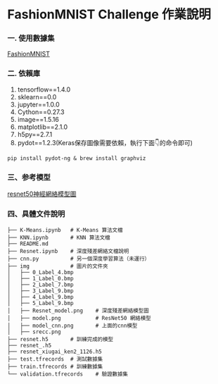 # FashionMNIST Challenge 作業說明
### 一. 使用數據集 
[FashionMNIST](https://github.com/zalandoresearch/fashion-mnist)
### 二. 依賴庫
1. tensorflow==1.4.0
2. sklearn==0.0
3. jupyter==1.0.0
4. Cython==0.27.3
5. image==1.5.16
6. matplotlib==2.1.0
7. h5py==2.7.1
8. pydot==1.2.3(Keras保存圖像需要依賴，執行下面👇的命令即可)

```pip install pydot-ng & brew install graphviz```


### 三、参考模型
<a href="http://ethereon.github.io/netscope/#/gist/db945b393d40bfa26006" target="_blank">resnet50神經網絡模型圖</a>

### 四、具體文件說明

```
├── K-Means.ipynb   # K-Means 算法文檔
├── KNN.ipynb       # KNN 算法文檔
├── README.md
├── Resnet.ipynb    # 深度殘差網絡文檔說明
├── cnn.py          # 另一個深度學習算法（未運行）
├── img             # 圖片的文件夾
│   ├── 0_Label_4.bmp
│   ├── 1_Label_0.bmp
│   ├── 2_Label_7.bmp
│   ├── 3_Label_9.bmp
│   ├── 4_Label_9.bmp
│   ├── 5_Label_9.bmp
│   ├── Resnet_model.png    # 深度殘差網絡模型圖
│   ├── model.png           # ResNet50 網絡模型
│   ├── model_cnn.png       # 上面的cnn模型
│   ├── srecc.png
├── resnet.h5       # 訓練完成的模型
├── resnet_.h5
├── resnet_xiugai_ken2_1126.h5
├── test.tfrecords  # 測試數據集
├── train.tfrecords # 訓練數據集
└── validation.tfrecords    # 驗證數據集
```
